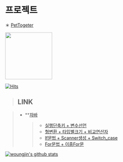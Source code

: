 
# 프로젝트 </h2>
＊ [PetTogeter](https://github.com/woungjin/PetTogether.git)

 
<img width="150" src="https://user-images.githubusercontent.com/74219139/104112803-7c14a800-5336-11eb-8326-9f69c35b41e0.PNG"> </img>

[![Hits](https://hits.seeyoufarm.com/api/count/incr/badge.svg?url=https%3A%2F%2Fgithub.com%2Fwoungjin&count_bg=%2379C83D&title_bg=%23555555&icon=&icon_color=%23E7E7E7&title=hits&edge_flat=false)](https://hits.seeyoufarm.com)
 

 



> ## __LINK__

> + **[자바](https://github.com/woungjin/JAVABasic.git)
>    > + [실행단축키 + 변수선언](https://github.com/woungjin/JAVABasic/tree/master/src/day01)
>    > + [형변환 + 타입별크기 + 비교연산자](https://github.com/woungjin/JAVABasic/tree/master/src/day02)
>    > + [If문법 + Scanner생성 + Switch_case](https://github.com/woungjin/JAVABasic/tree/master/src/day03)
>    > + [For문법 + 이중For문](https://github.com/woungjin/JAVABasic/tree/master/src/day04/for_)


[![woungjin's github stats](https://github-readme-stats.vercel.app/api?username=woungjin)](https://github.com/anuraghazra/github-readme-stats)


